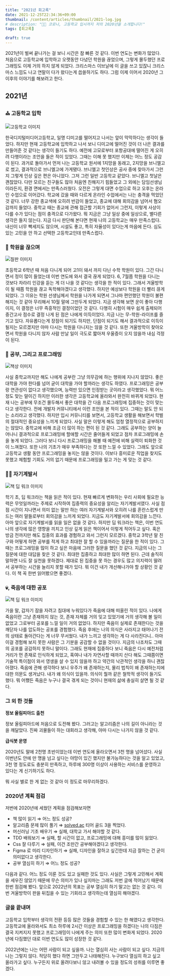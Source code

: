 ```yaml
---
title: "2021년 회고록"
date: 2021-12-25T22:34:36+09:00
thumbnail: /content/articles/thumbnail/2021-log.jpg
# description: "👨‍💻 코로나, 고등학교 입시까지 저의 2020년을 소개합니다!"
tags: [회고록]

draft: true
---
```


2021년이 벌써 끝나가는 걸 보니 시간은 참 빠른 것 같다. 이번 연도는 변화가 많았다. 처음으로 고등학교에 입학하고 오랫동안 다녔던 학원을 끊었으며, 그렇게 몰두했던 프로그래밍도 이제 거의 하지 않게 되었다. 크리스마스 이브날에 이 글을 쓰고 있잖니 크리스마스 느낌도 나고 연말이 다가 왔다는게 씁쓸하기도 하다. 그럼 이제 이어서 2020년 그 이후의 이야기를 해보려고 한다.

## 2021년
### ⛪️ 고등학교 입학
![고등학교 이미지](/content/articles/2021/high-school.jpg) 

한국디지털미디어고등학교, 일명 디미고를 떨어지고 나서는 앞이 막막하다는 생각이 들었다. 하지만 현재 고등학교에 입학하고 나서 보니 디미고에 떨어진 것이 더 나은 결과를 만들어준 것 같다는 생각이 들기도 하다. 예전에 고모로부터 포항공대에 떨어진 게 오히려 다행이라는 조언을 들은 적이 있었다. 그때는 이해 못 했지만 이제는 어느 정도 공감이 된다.  과거로 돌아가서 먼저 나는 고등학교 원서에 1지망을 동래고, 2지망을 브니엘고로 썼고, 결과적으로 브니엘고에 가게됐다. 브니엘고 첫인상은 공사 중에 찾아가서 그런지 그렇게 인상 깊은 편은 아니었다. 그저 그런 일반 고등학교 같았다. 브니엘고 첫날은 괜찮았다. 다만 모르는 친구들도 많아 처음엔 친해지기 힘들었고 그 외에는 담임선생님이라든지, 환경 면에서는 만족스러웠다. 오전은 그렇게 대면 수업으로 하고 오후는 온라인 수업으로 이어갔다. 학교에 갔을 때와 다르게 온라인 수업에서는 나는 충격을 먹었던 것 같다. 너무 강한 종교색에 오히려 반감이 들었고, 종교에 대해 회의감을 넘어서 혐오감까지 들었다. 중학교 때는 종교에 관해 접근할 기회가 없어서 그런지, 이렇게 사상이 다를 수가 있다는 점이 충격으로 다가왔다. 뭐 지금은 그냥 일상 중에 일상으로, 별다른 생각은 들지 않는다. 지금 다시 판단해 본다면 현재 나의 고등학교는 매우 만족스럽다. 내신이 너무 빡세지도 않으며, 시설도 좋고, 특히 자율성이 있다는게 마음에 든다. 심도 있는 고민을 안 하고 선택한 고등학교인데 만족스럽다.

### 📝 학원을 끊으며
![칠판 이미지](/content/articles/2021/academy.jpg) 

초등학교 6학년 때 처음 다니게 되어 고1이 돼서 까지 다닌 수학 학원이 있다. 그간 다니면서 정이 많이 들었는데 이번 연도에 와서 결국 끊게 되었다. 6, 7월쯤 학원을 다니는 것보다 차라리 인강을 듣는 게 더 나을 것 같다는 생각을 한 적이 있다. 그래서 겨울방학이 될 때쯤 학원을 끊고 독학해야겠다고 생각했다. 하지만 예상보다 학원을 더 빨리 끊게 되었다. 그 이유는 학원 선생님께서 학원을 나가게 되면서 그나마 편안했던 학원이 불편해지는 것 같아 무리해서 10월 말에 그만두게 되었다. 지금 생각해 보면 운이 좋아 다행이지, 이 결정은 너무 즉흥적인 결정이었던 것 같다. 다행히 시험이 매우 쉽게 출제되어 중간고사 점수로 결정 나게 된 점은 나에게 이득이었다. 지금 나는 무-학원-라이프를 즐기고 있다. 자유롭다는게 장점이 되기도 하지만, 단점이 되기도 해서 결과적으로 이득이 될지는 모르겠지만 아마 다시는 학원을 다니지는 않을 것 같다. 또한 겨울방학이 찾아오면서 학원을 다니지 않자 사람 만날 일이 극도로 짧아져 우울증이 오지 않을까 내심 걱정이 된다.

### 🎯 공부, 그리고 프로그래밍
![책상 이미지](/content/articles/2021/study.jpg) 

사실 중학교까지만 해도 나에게 공부란 그냥 의무감에 하는 행위에 지나지 않았다. 좋은 대학을 가야 한다를 넘어 굳이 대학을 가야 할까라는 생각도 하였다. 프로그래밍은 공부랑 연관성이 없다고 생각했으며, 능력만 있으면 인정받는 곳이라고 생각했었다. 뭐 어느 정도 맞는 말이긴 하지만 이러한 생각은 고등학교에 올라와서 완전히 바뀌게 되었다. 현재 나는 공부에 무조건 몰두해서 좋은 대학을 간 다음 프로그래밍에 집중하는 것이 맞는다고 생각한다. 전에 개발자 커뮤니티에서 이런 조언을 본 적이 있다. 그때는 말도 안 되는 소리라고 생각했다. 하지만 입시 커뮤니티를 보면서, 고등학교 생활을 해보면서 학벌의 절대적인 중요성을 느끼게 되었다. 사실 말은 이렇게 해도 엄청 열정적으로 공부하지는 않았다. 중학교에 비해 조금 더 많이 하는 편이 된 것 같다. 그래도 공부하는 양이 늘어나니 결과적으로 프로그래밍에 할애할 시간은 줄어들게 되었고 점차 프로그래밍에 손을 놓게 되었다. 그러다 보니 다시 프로그래밍을 해볼 때 예전에 비해 실력이 퇴화한 것이 느껴졌다. 또한 나의 기초가 매우 부족하다는 것 또한 느낄 수 있었다. 그래도 앞으로 고등학교 생활 동안 프로그래밍을 놓지는 않을 것이다. 이보다 흥미로운 직업을 찾지도 못했고 체험할 기회도 거의 없기 때문에 프로그래밍을 밀고 가는 게 맞는 것 같다.

### 🧘‍♀️ 자기계발서
![책 딥 워크 이미지](/content/articles/2021/book.jpg) 

학기 초, 딥 워크라는 책을 읽은 적이 있다. 현재 빠르게 변화하는 우리 사회에 필요한 능력은 무엇일까라는 주제로 시작하여 집중력의 중요성을 알리는 자기계발서였다. 사실 점점 시간이 지나면서 의미 없는 말만 하는 여러 자기계발서와 오히려 나를 혼란스럽게 만드는 여러 말들로부터 회의감을 느끼게 되었다. 지금도 자기계발서에 회의감을 느낀다. 아마 앞으로 자기계발서를 읽을 일은 없을 것 같다. 하지만 딥 워크라는 책은, 이번 연도 나의 생각에 많은 영향을 끼치고 인상 깊게 읽은 책이어서 이렇게 적어두고 싶다. 혹은 방금 전까지만 해도 집중의 효과를 경험하고 와서 그런지 모르겠다. 중학교 3학년 말 친구와 어떻게 하면 공부를 적게 하고 최대한 잘 할 수 있을까라는 질문을 한 적이 있다.  그때는 프로그래밍을 많이 하고 싶은 마음에 그러한 질문을 했던 것 같다. 지금의 나는 그 질문에 대한 대답을 찾은 것 같다. 최대한 집중하고 최대한 많이 하면 된다. 근데 솔직히 말하면 나도 잘 실천을 못하겠다. 제대로 된 집중을 못 하는 경우도 많고 의지력이 딸려서 공부하는 시간을 늘리지 못할 때가 있다. 뭐 이건 내가 개선해나가야 할 상황인 것 같다. 이 책 꼭 한번 읽어봤으면 좋겠다.

### 💀, 죽음에 대한 공포
![책 딥 워크 이미지](/content/articles/2021/diary.png) 

가을 말, 갑자기 잠을 자려고 침대에 누워있다가 죽음에 대해 떠올린 적이 있다. 나에게 죽음이란 그냥 존재하지 않는 것, 존재 자체를 거의 잊고 있었기에 거의 생각해 볼 일이 없었고 그로부터 공포를 느낄 일이 거의 없었다. 하지만 죽음이 실제로 존재한다는 것을 깨닫자 나를 압도하는 공포를 경험했다. 죽음 후에는 나의 의식은 사라지고 태어나기 전의 상태로 돌아간다는 게 너무 무서웠다. 내가 느끼고 생각하는 게 다 사라진다니.. 아마 이걸 경험해 보지 못한 사람은 그 기분을 공감할 수 없을 것이다. 지금의 나조차도 그때의 공포를 공감하지 못하니 말이다. 그래도 현재에 집중하다 보니 죽음은 다시 예전처럼 거리가 먼 존재로 인식하게 되었고, 혹여나 내가 자연사할 때까지 산다 해도 그때쯤이면 기술적 특이점이 와서 영생을 살 수 있지 않을까 하고 약간의 낙관적인 생각을 하니 괜찮아졌다. 죽음에 관해 생각하다 보니 우주가 왜 존재하는지, 물리 법칙이 왜 존재하는지에 대한 의문도 생겨났다. 내가 왜 의식이 있을까. 의식이 뭘까 같은 철학적 생각이 들기도 했다. 뭐 어쨌든 죽음은 누구나 결국 겪게 되는 것이니 현재의 삶에 충실히 살면 될 것 같다.

### 그 외 한 것들

**정보 올림피아드 출천**

정보 올림피아드에 처음으로 도전해 봤다. 그러고는 알고리즘은 나의 길이 아니라는 것을 깨달았다. 진짜 괴물들이 하는 대회라고 생각해, 아마 다시는 나가지 않을 것 같다.

**급식봇 운영**

2020년도 말에 2천명 초반이었는데 이번 연도에 올라오면서 3천 명을 넘어섰다. 사실 이번년도 안에 만 명을 넘고 싶다는 야망이 있긴 했지만 불가능하다는 것을 알고 있었고, 3천 명 정도로도 충분히 만족하고, 하루에 300명 이상이 사용하는 서비스를 운영하고 있다는 게 신기하기도 하다. 

뭐 사실 별로 한 게 없는 것 같아 이 정도로 마무리하겠다.

### 2020년 계획 점검
저번에 2020년에 세웠던 계획을 점검해보자면

- 책 많이 읽기 ⇒ 어느 정도 성공?
- 알고리즘 문제 많이 풀기 ⇒ [solved.ac](http://solved.ac) 티어 골드 3을 찍었다.
- 머신러닝 기초 배우기 ⇒ 실패, 대학교 가서 해야할 것 같다.
- TDD 배워보기 ⇒ 실패, 할 시간이 없고, 프로그래밍에 대해 흥미를 많이 잃었다.
- Css 잘 다루기 ⇒ 실패, 이건 조만간 공부해야겠다고 생각한다.
- Figma 로 미리 디자인하기 ⇒ 실패, 디자인을 잘하고 싶긴한데 지금 잘하는 건 굳이 의미없다고 생각한다.
- 공부 열심히 하기 ⇒ 어느 정도 성공?

다음과 같다. 어느 정도 이룬 것도 있고 실패한 것도 있다. 사실은 그렇게 고민해서 계획을 세우진 않았기 때문에 무슨 의미가 있나 싶지마는 그래도 저번 글에 적어났기 때문에 한번 점검해 봤다. 앞으로 2022년의 목표는 공부 열심히 하기 말고는 없는 것 같다. 이번 겨울방학이 판을 뒤집을 수 있는 기회라고 생각하는데 열심히 해야겠다.

### 글을 끝내며

고등학교 입학부터 생각의 전환 등등 많은 것들을 경험할 수 있는 한 해였다고 생각한다. 고등학교에 올라와서도 최소 하루에 2시간 이상은 프로그래밍을 하겠다는 나의 다짐은 결국 지켜지지 못했고 프로그래밍이 나에게 주는 의미 또한 많이 변화게 되었다. 2020년에 다짐했던 대로 이번 연도도 많이 성장한 것 같다.

2022년에는 나는 어떤 사람이 되고 싶을까. 나는 열심히 사는 사람이 되고 싶다. 지금의 나는 그렇지 않다. 적당히 했다 하면 그만두고 나태해진다. 누구보다 열심히 하고 싶고 올라가고 싶다. 누구든지 위로 올려다보니 않고 내려볼 수 있을 정도의 성취를 이루면 좋겠다.